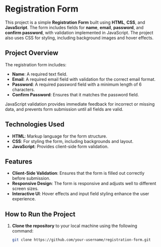 # Registration Form

This project is a simple **Registration Form** built using **HTML**, **CSS**, and **JavaScript**. The form includes fields for **name**, **email**, **password**, and **confirm password**, with validation implemented in JavaScript. The project also uses CSS for styling, including background images and hover effects.

## Project Overview

The registration form includes:
- **Name**: A required text field.
- **Email**: A required email field with validation for the correct email format.
- **Password**: A required password field with a minimum length of 6 characters.
- **Confirm Password**: Ensures that it matches the password field.

JavaScript validation provides immediate feedback for incorrect or missing data, and prevents form submission until all fields are valid.

## Technologies Used

- **HTML**: Markup language for the form structure.
- **CSS**: For styling the form, including backgrounds and layout.
- **JavaScript**: Provides client-side form validation.

## Features

- **Client-Side Validation**: Ensures that the form is filled out correctly before submission.
- **Responsive Design**: The form is responsive and adjusts well to different screen sizes.
- **Interactive UI**: Hover effects and input field styling enhance the user experience.

## How to Run the Project

1. **Clone the repository** to your local machine using the following command:

   ```bash
   git clone https://github.com/your-username/registration-form.git

